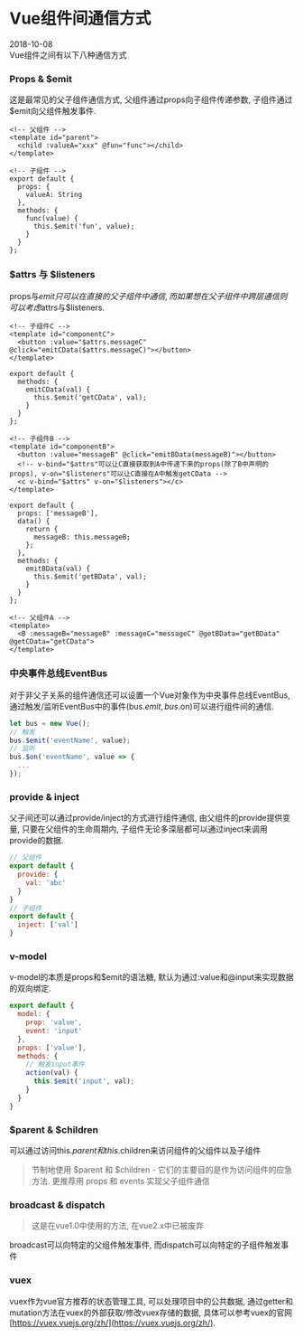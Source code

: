# Vue组件间通信方式
2018-10-08  
Vue组件之间有以下八种通信方式  
### Props & $emit
这是最常见的父子组件通信方式, 父组件通过props向子组件传递参数, 子组件通过$emit向父组件触发事件.  
```
<!-- 父组件 -->
<template id="parent">
  <child :valueA="xxx" @fun="func"></child>
</template>

<!-- 子组件 -->
export default {
  props: {
    valueA: String
  },
  methods: {
    func(value) {
      this.$emit('fun', value);
    }
  }
};
```
### $attrs 与 $listeners
props与$emit只可以在直接的父子组件中通信, 而如果想在父子组件中跨层通信则可以考虑$attrs与$listeners.  
```
<!-- 子组件C -->
<template id="componentC">
  <button :value="$attrs.messageC" @click="emitCData($attrs.messageC)"></button>
</template>

export default {
  methods: {
    emitCData(val) {
      this.$emit('getCData', val);
    }
  }
};
```
```
<!-- 子组件B -->
<template id="componentB">
  <button :value="messageB" @click="emitBData(messageB)"></button>
  <!-- v-bind="$attrs"可以让C直接获取到A中传递下来的props(除了B中声明的props), v-on="$listeners"可以让C直接在A中触发getCData -->
  <c v-bind="$attrs" v-on="$listeners"></c>
</template>

export default {
  props: ['messageB'],
  data() {
    return {
      messageB: this.messageB;
    };
  },
  methods: {
    emitBData(val) {
      this.$emit('getBData', val);
    }
  }
};
```
```
<!-- 父组件A -->
<template>
  <B :messageB="messageB" :messageC="messageC" @getBData="getBData" @getCData="getCData">
</template>
```

### 中央事件总线EventBus
对于非父子关系的组件通信还可以设置一个Vue对象作为中央事件总线EventBus, 通过触发/监听EventBus中的事件(bus.$emit, bus.$on)可以进行组件间的通信.
```javascript
let bus = new Vue();
// 触发
bus.$emit('eventName', value);
// 监听
bus.$on('eventName', value => {
  ...
});
```
### provide & inject
父子间还可以通过provide/inject的方式进行组件通信, 由父组件的provide提供变量, 只要在父组件的生命周期内, 子组件无论多深层都可以通过inject来调用provide的数据.
```javascript
// 父组件
export default {
  provide: {
    val: 'abc'
  }
}
// 子组件
export default {
  inject: ['val']
}
```
### v-model
v-model的本质是props和$emit的语法糖, 默认为通过:value和@input来实现数据的双向绑定.
```javascript
export default {
  model: {
    prop: 'value',
    event: 'input'
  },
  props: ['value'],
  methods: {
    // 触发input事件
    action(val) {
      this.$emit('input', val);
    }
  }
}
```
### $parent & $children
可以通过访问this.$parent和this.$children来访问组件的父组件以及子组件
> 节制地使用 $parent 和 $children - 它们的主要目的是作为访问组件的应急方法. 更推荐用 props 和 events 实现父子组件通信  
### broadcast & dispatch
>这是在vue1.0中使用的方法, 在vue2.x中已被废弃  

broadcast可以向特定的父组件触发事件, 而dispatch可以向特定的子组件触发事件
### vuex
vuex作为vue官方推荐的状态管理工具, 可以处理项目中的公共数据, 通过getter和mutation方法在vuex的外部获取/修改vuex存储的数据, 具体可以参考vuex的官网[https://vuex.vuejs.org/zh/](https://vuex.vuejs.org/zh/).